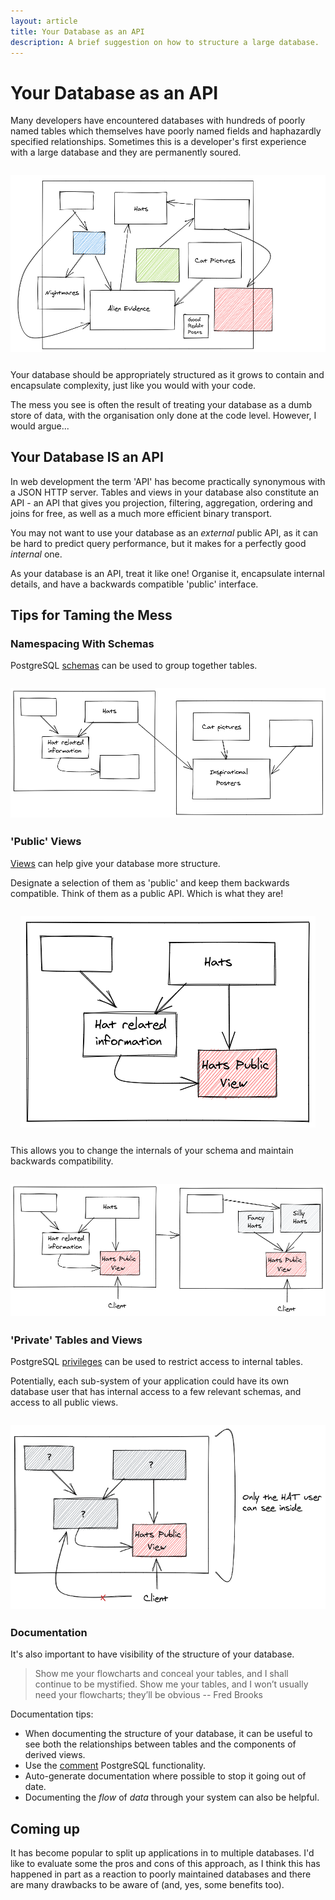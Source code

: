 ```yaml
---
layout: article
title: Your Database as an API
description: A brief suggestion on how to structure a large database.
---
```


# Your Database as an API

Many developers have encountered databases with hundreds of poorly
named tables which themselves have poorly named fields and haphazardly
specified relationships. Sometimes this is a developer's first
experience with a large database and they are permanently soured.

<img style="display: block; max-width: 100%; margin: 2em auto;" src="/img/articles/dbapi/mess.png" />

Your database should be appropriately structured as it grows to
contain and encapsulate complexity, just like you would with your
code.

The mess you see is often the result of treating your database as a
dumb store of data, with the organisation only done at the code
level. However, I would argue...

## Your Database IS an API

In web development the term 'API' has become practically synonymous
with a JSON HTTP server. Tables and views in your database also
constitute an API - an API that gives you projection, filtering,
aggregation, ordering and joins for free, as well as a much more
efficient binary transport.

You may not want to use your database as an *external* public API, as
it can be hard to predict query performance, but it makes for a
perfectly good *internal* one.

As your database is an API, treat it like one! Organise it,
encapsulate internal details, and have a backwards compatible
'public' interface.

## Tips for Taming the Mess

### Namespacing With Schemas

PostgreSQL [schemas](https://www.postgresql.org/docs/12/ddl-schemas.html) can be
used to group together tables.

<img style="display: block; max-width: 100%; margin: 2em auto;" src="/img/articles/dbapi/schemas.png" />

### 'Public' Views

[Views](https://www.postgresql.org/docs/12/sql-createview.html) can
help give your database more structure.

Designate a selection of them as 'public' and keep them backwards compatible. Think of them
as a public API. Which is what they are!

<img style="display: block; max-width: 100%; margin: 2em auto;" src="/img/articles/dbapi/view.png" />

This allows you to change the internals of your schema and maintain
backwards compatibility.

<img style="display: block; max-width: 100%; margin: 2em auto;" src="/img/articles/dbapi/diff.png" />

### 'Private' Tables and Views

PostgreSQL [privileges](https://www.postgresql.org/docs/12/ddl-priv.html) can be used to
restrict access to internal tables.

Potentially, each sub-system of your application could have its own
database user that has internal access to a few relevant schemas, and
access to all public views.

<img style="display: block; max-width: 100%; margin: 2em auto;" src="/img/articles/dbapi/privilege.png" />

### Documentation

It's also important to have visibility of the structure of your
database.

<blockquote><p>Show me your flowcharts and conceal your tables, and I shall continue to be mystified. Show me your tables, and I won’t usually need your flowcharts; they’ll be obvious -- Fred Brooks</p></blockquote>

Documentation tips:

- When documenting the structure of your database, it can be useful to
see both the relationships between tables and the components of
derived views.
- Use the [comment](https://www.postgresql.org/docs/12/sql-comment.html) PostgreSQL functionality.
- Auto-generate documentation where possible to stop it going out of date.
- Documenting the *flow* of *data* through your system can also be helpful.

## Coming up

It has become popular to split up applications in to multiple
databases. I'd like to evaluate some the pros and cons of this
approach, as I think this has happened in part as a reaction to poorly
maintained databases and there are many drawbacks to be aware of (and,
yes, some benefits too).
